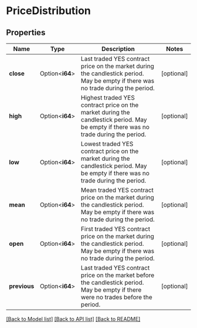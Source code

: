 # PriceDistribution

## Properties

Name | Type | Description | Notes
------------ | ------------- | ------------- | -------------
**close** | Option<**i64**> | Last traded YES contract price on the market during the candlestick period. May be empty if there was no trade during the period. | [optional]
**high** | Option<**i64**> | Highest traded YES contract price on the market during the candlestick period. May be empty if there was no trade during the period. | [optional]
**low** | Option<**i64**> | Lowest traded YES contract price on the market during the candlestick period. May be empty if there was no trade during the period. | [optional]
**mean** | Option<**i64**> | Mean traded YES contract price on the market during the candlestick period. May be empty if there was no trade during the period. | [optional]
**open** | Option<**i64**> | First traded YES contract price on the market during the candlestick period. May be empty if there was no trade during the period. | [optional]
**previous** | Option<**i64**> | Last traded YES contract price on the market before the candlestick period. May be empty if there were no trades before the period. | [optional]

[[Back to Model list]](../README.md#documentation-for-models) [[Back to API list]](../README.md#documentation-for-api-endpoints) [[Back to README]](../README.md)


